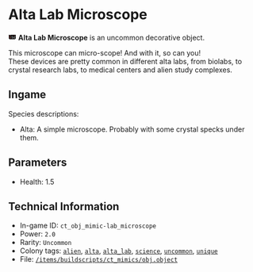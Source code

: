 # Alta Lab Microscope

<img src="https://raw.githubusercontent.com/Ceterai/Enternia/main/objects/alta/eds/decorative/table/icon.png" alt="Alta Lab Microscope icon" loading="lazy" height="16px" width="auto" /> **Alta Lab Microscope** is an uncommon decorative object.

This microscope can micro-scope! And with it, so can you!  
These devices are pretty common in different alta labs, from biolabs, to crystal research labs, to medical centers and alien study complexes.

## Ingame

Species descriptions:

- Alta: A simple microscope. Probably with some crystal specks under them.

## Parameters

- Health: 1.5

## Technical Information

- In-game ID: `ct_obj_mimic-lab_microscope`
- Power: `2.0`
- Rarity: `Uncommon`
- Colony tags: [`alien`](https://ceterai.github.io/MyEnternia/Wiki/Tags/Alien), [`alta`](https://ceterai.github.io/MyEnternia/Wiki/Tags/Alta), [`alta_lab`](https://ceterai.github.io/MyEnternia/Wiki/Tags/AltaLab), [`science`](https://ceterai.github.io/MyEnternia/Wiki/Tags/Science), [`uncommon`](https://ceterai.github.io/MyEnternia/Wiki/Tags/Uncommon), [`unique`](https://ceterai.github.io/MyEnternia/Wiki/Tags/Unique)
- File: [`/items/buildscripts/ct_mimics/obj.object`](https://github.com/Ceterai/Enternia/blob/main/items/buildscripts/ct_mimics/obj.object)

